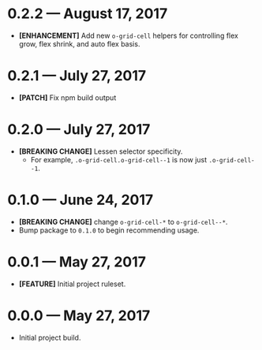 # 0.2.2 &mdash; August 17, 2017

- **[ENHANCEMENT]** Add new `o-grid-cell` helpers for controlling flex grow, flex shrink, and auto flex basis.


# 0.2.1 &mdash; July 27, 2017

- **[PATCH]** Fix npm build output


# 0.2.0 &mdash; July 27, 2017

- **[BREAKING CHANGE]** Lessen selector specificity.
  - For example, `.o-grid-cell.o-grid-cell--1` is now just `.o-grid-cell--1`.


# 0.1.0 &mdash; June 24, 2017

- **[BREAKING CHANGE]** change `o-grid-cell-*` to `o-grid-cell--*`.
- Bump package to `0.1.0` to begin recommending usage.


# 0.0.1 &mdash; May 27, 2017

- **[FEATURE]** Initial project ruleset.


# 0.0.0 &mdash; May 27, 2017

- Initial project build.
